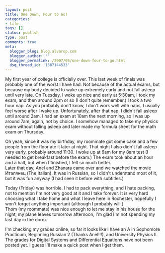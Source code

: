 ```yaml
---
layout: post
title: One Down, Four to Go!
categories:
- life
tags: []
status: publish
type: post
comments: true
meta:
  blogger_blog: blog.alvarop.com
  blogger_author: ''
  blogger_permalink: /2007/05/one-down-four-to-go.html
  dsq_thread_id: '1387144533'
---
```

My first year of college is officially over. This last week of finals was probably one of the worst I have had. Not because of the actual exams, but because my body decided to wake up extremely early and not fall asleep until very late. On Tuesday, I woke up nice and early at 5:30am, I took my exam, and then around 2pm or so (I don't quite remember.) I took a two hour nap. As you probably don't know, I don't work well with naps, I usually feel worse after I wake up. Unfortunately, after that nap, I didn't fall asleep until around 2am. I had an exam at 10am the next morning, so I was up around 7am, again, not by choice. I somehow managed to take my physics exam without falling asleep and later made my formula sheet for the math exam on Thursday.

Oh yeah, since it was my birthday, my roommate got some cake and a few people from the floor ate it later at night. That night I also didn't fall asleep very early, probably around 11:30. I woke up at 6am for my 8am test (I needed to get breakfast before the exam.) The exam took about an hour and a half, but when I finished, I felt so much better.<br />Later that day, Anel and Zhanara came over and we watched the movie Италянец (The Italian). It was in Russian, so I didn't understand most of it, but it was fun anyway (I had seen it before with subtitles.)

Today (Friday) was horrible. I had to pack everything, and I hate packing, not to mention I'm not very good at it and I take forever. It is very hard choosing what I take home and what I leave here in Rochester, hopefully I won't forget anything important (although I probably will.)<br />Thom (my roommate) was nice enough to let me stay in his house for the night, my plane leaves tomorrow afternoon, I'm glad I'm not spending my last day in the dorm.

I'm checking my grades online, so far it looks like I have an A in Sophomore Practicum, Beginning Russian 2 (Thanks Anel!!!), and University Physics II. The grades for Digital Systems and Differential Equations have not been posted yet. I guess I'll make a quick post when I get them.
